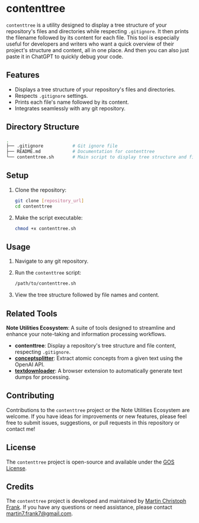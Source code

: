 
# contenttree

`contenttree` is a utility designed to display a tree structure of your repository's files and directories while respecting `.gitignore`. It then prints the filename followed by its content for each file. This tool is especially useful for developers and writers who want a quick overview of their project's structure and content, all in one place. And then you can also just paste it in ChatGPT to quickly debug your code.

## Features

- Displays a tree structure of your repository's files and directories.
- Respects `.gitignore` settings.
- Prints each file's name followed by its content.
- Integrates seamlessly with any git repository.

## Directory Structure

```bash
.
├── .gitignore           # Git ignore file
├── README.md            # Documentation for contenttree
└── contenttree.sh       # Main script to display tree structure and file content
```

## Setup

1. Clone the repository:

    ```bash
    git clone [repository_url]
    cd contenttree
    ```

2. Make the script executable:

    ```bash
    chmod +x contenttree.sh
    ```

## Usage

1. Navigate to any git repository.

2. Run the `contenttree` script:

   ```bash
   /path/to/contenttree.sh
   ```

3. View the tree structure followed by file names and content.

## Related Tools

**Note Utilities Ecosystem**: A suite of tools designed to streamline and enhance your note-taking and information processing workflows.

- **contenttree**: Display a repository's tree structure and file content, respecting `.gitignore`.
- **[conceptsplitter](https://github.com/m-c-frank/conceptsplitter)**: Extract atomic concepts from a given text using the OpenAI API.
- **[textdownloader](https://github.com/m-c-frank/textdownloader)**: A browser extension to automatically generate text dumps for processing.

## Contributing

Contributions to the `contenttree` project or the Note Utilities Ecosystem are welcome. If you have ideas for improvements or new features, please feel free to submit issues, suggestions, or pull requests in this repository or contact me!

## License

The `contenttree` project is open-source and available under the [GOS License](LICENSE.md).

## Credits

The `contenttree` project is developed and maintained by [Martin Christoph Frank](https://github.com/m-c-frank). If you have any questions or need assistance, please contact [martin7.frank7@gmail.com](martin7.frank7@gmail.com).
